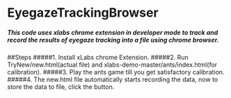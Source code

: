 # EyegazeTrackingBrowser
##### This code uses xlabs chrome extension in developer mode to track and record the results of eyegaze tracking into a file using chrome browser.
##Steps
#####1. Install xLabs chrome Extension.
#####2. Run TryNew/new.html(actual file) and xlabs-demo-master/ants/index.html(for calibration).
#####3. Play the ants game till you get satisfactory calibration.
#####4. The new.html file automatically starts recording the data, now to store the data to file, click the button.